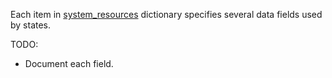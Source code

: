 
Each item in [system_resources](docs/pillars/common/system_resources/readme.md) dictionary specifies several
data fields used by states.

TODO:
* Document each field.

